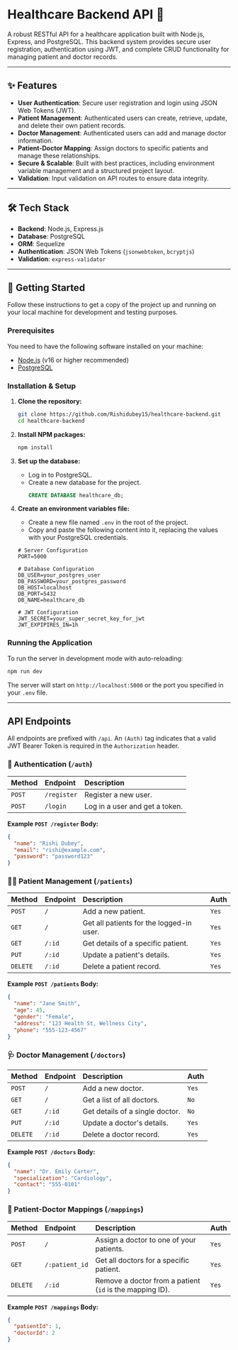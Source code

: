 
# Healthcare Backend API 🏥

A robust RESTful API for a healthcare application built with Node.js, Express, and PostgreSQL. This backend system provides secure user registration, authentication using JWT, and complete CRUD functionality for managing patient and doctor records.

-----

## ✨ Features

  * **User Authentication**: Secure user registration and login using JSON Web Tokens (JWT).
  * **Patient Management**: Authenticated users can create, retrieve, update, and delete their own patient records.
  * **Doctor Management**: Authenticated users can add and manage doctor information.
  * **Patient-Doctor Mapping**: Assign doctors to specific patients and manage these relationships.
  * **Secure & Scalable**: Built with best practices, including environment variable management and a structured project layout.
  * **Validation**: Input validation on API routes to ensure data integrity.

-----

## 🛠️ Tech Stack

  * **Backend**: Node.js, Express.js
  * **Database**: PostgreSQL
  * **ORM**: Sequelize
  * **Authentication**: JSON Web Tokens (`jsonwebtoken`, `bcryptjs`)
  * **Validation**: `express-validator`

-----

## 🚀 Getting Started

Follow these instructions to get a copy of the project up and running on your local machine for development and testing purposes.

### Prerequisites

You need to have the following software installed on your machine:

  * [Node.js](https://nodejs.org/) (v16 or higher recommended)
  * [PostgreSQL](https://www.postgresql.org/download/)

### Installation & Setup

1.  **Clone the repository:**

    ```bash
    git clone https://github.com/Rishidubey15/healthcare-backend.git
    cd healthcare-backend
    ```

2.  **Install NPM packages:**

    ```bash
    npm install
    ```

3.  **Set up the database:**

      * Log in to PostgreSQL.
      * Create a new database for the project.
        ```sql
        CREATE DATABASE healthcare_db;
        ```

4.  **Create an environment variables file:**

      * Create a new file named `.env` in the root of the project.
      * Copy and paste the following content into it, replacing the values with your PostgreSQL credentials.

    <!-- end list -->

    ```env
    # Server Configuration
    PORT=5000

    # Database Configuration
    DB_USER=your_postgres_user
    DB_PASSWORD=your_postgres_password
    DB_HOST=localhost
    DB_PORT=5432
    DB_NAME=healthcare_db

    # JWT Configuration
    JWT_SECRET=your_super_secret_key_for_jwt
    JWT_EXPIPIRES_IN=1h
    ```

### Running the Application

To run the server in development mode with auto-reloading:

```bash
npm run dev
```

The server will start on `http://localhost:5000` or the port you specified in your `.env` file.

-----

## API Endpoints

All endpoints are prefixed with `/api`. An `(Auth)` tag indicates that a valid JWT Bearer Token is required in the `Authorization` header.

### 🔑 Authentication (`/auth`)

| Method | Endpoint         | Description                   |
| :----- | :--------------- | :---------------------------- |
| `POST` | `/register`      | Register a new user.          |
| `POST` | `/login`         | Log in a user and get a token.|

**Example `POST /register` Body:**

```json
{
  "name": "Rishi Dubey",
  "email": "rishi@example.com",
  "password": "password123"
}
```

### 👨‍⚕️ Patient Management (`/patients`)

| Method   | Endpoint    | Description                              | Auth   |
|:---------|:------------|:-----------------------------------------|:-------|
| `POST`   | `/`         | Add a new patient.                       | `Yes`  |
| `GET`    | `/`         | Get all patients for the logged-in user. | `Yes`  |
| `GET`    | `/:id`      | Get details of a specific patient.       | `Yes`  |
| `PUT`    | `/:id`      | Update a patient's details.              | `Yes`  |
| `DELETE` | `/:id`      | Delete a patient record.                 | `Yes`  |

**Example `POST /patients` Body:**

```json
{
  "name": "Jane Smith",
  "age": 45,
  "gender": "Female",
  "address": "123 Health St, Wellness City",
  "phone": "555-123-4567"
}
```

### 🩺 Doctor Management (`/doctors`)

| Method   | Endpoint    | Description                    | Auth   |
|:---------|:------------|:-------------------------------|:-------|
| `POST`   | `/`         | Add a new doctor.              | `Yes`  |
| `GET`    | `/`         | Get a list of all doctors.     | `No`   |
| `GET`    | `/:id`      | Get details of a single doctor.| `No`   |
| `PUT`    | `/:id`      | Update a doctor's details.     | `Yes`  |
| `DELETE` | `/:id`      | Delete a doctor record.        | `Yes`  |

**Example `POST /doctors` Body:**

```json
{
  "name": "Dr. Emily Carter",
  "specialization": "Cardiology",
  "contact": "555-0101"
}
```

### 🔗 Patient-Doctor Mappings (`/mappings`)

| Method   | Endpoint         | Description                               | Auth   |
|:---------|:-----------------|:------------------------------------------|:-------|
| `POST`   | `/`              | Assign a doctor to one of your patients.  | `Yes`  |
| `GET`    | `/:patient_id`   | Get all doctors for a specific patient.   | `Yes`  |
| `DELETE` | `/:id`           | Remove a doctor from a patient (`id` is the mapping ID). | `Yes`  |

**Example `POST /mappings` Body:**

```json
{
  "patientId": 1,
  "doctorId": 2
}
```
